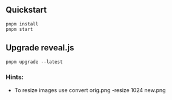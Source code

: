 ## Quickstart

```
pnpm install
pnpm start
```

## Upgrade reveal.js

```
pnpm upgrade --latest
```

### Hints:
* To resize images use convert orig.png -resize 1024 new.png
